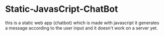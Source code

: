 # Static-JavasCript-ChatBot
this is a static web app (chatbot) which  is made with javascript it generates a message according to the user input and it doesn't work  on a server yet.
